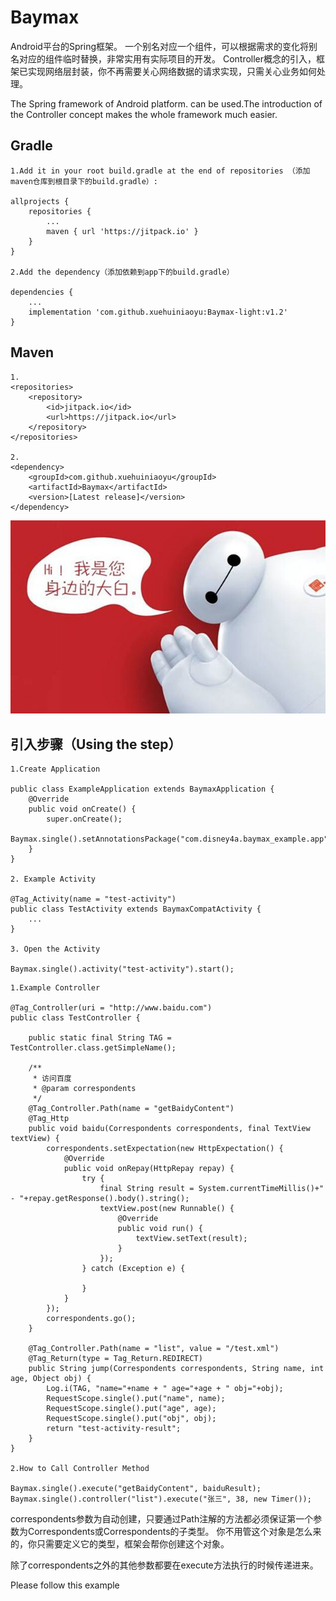 # Baymax
Android平台的Spring框架。
一个别名对应一个组件，可以根据需求的变化将别名对应的组件临时替换，非常实用有实际项目的开发。
Controller概念的引入，框架已实现网络层封装，你不再需要关心网络数据的请求实现，只需关心业务如何处理。

The Spring framework of Android platform.
can be used.The introduction of the Controller concept makes the whole framework much easier.

## Gradle

```
1.Add it in your root build.gradle at the end of repositories （添加maven仓库到根目录下的build.gradle）:

allprojects {
	repositories {
		...
		maven { url 'https://jitpack.io' }
	}
}

2.Add the dependency（添加依赖到app下的build.gradle）

dependencies {
	...
	implementation 'com.github.xuehuiniaoyu:Baymax-light:v1.2'
}

```

## Maven

```
1.
<repositories>
	<repository>
	    <id>jitpack.io</id>
	    <url>https://jitpack.io</url>
	</repository>
</repositories>

2.
<dependency>
    <groupId>com.github.xuehuiniaoyu</groupId>
    <artifactId>Baymax</artifactId>
    <version>[Latest release]</version>
</dependency>

```

![Screenshot](hello.jpg)


## 引入步骤（Using the step）

```
1.Create Application

public class ExampleApplication extends BaymaxApplication {
    @Override
    public void onCreate() {
        super.onCreate();
        Baymax.single().setAnnotationsPackage("com.disney4a.baymax_example.app").play();
    }
}

2. Example Activity

@Tag_Activity(name = "test-activity")
public class TestActivity extends BaymaxCompatActivity {
	...
}

3. Open the Activity

Baymax.single().activity("test-activity").start();

```



```
1.Example Controller

@Tag_Controller(uri = "http://www.baidu.com")
public class TestController {

    public static final String TAG = TestController.class.getSimpleName();

    /**
     * 访问百度
     * @param correspondents
     */
    @Tag_Controller.Path(name = "getBaidyContent")
    @Tag_Http
    public void baidu(Correspondents correspondents, final TextView textView) {
        correspondents.setExpectation(new HttpExpectation() {
            @Override
            public void onRepay(HttpRepay repay) {
                try {
                    final String result = System.currentTimeMillis()+" - "+repay.getResponse().body().string();
                    textView.post(new Runnable() {
                        @Override
                        public void run() {
                            textView.setText(result);
                        }
                    });
                } catch (Exception e) {

                }
            }
        });
        correspondents.go();
    }

    @Tag_Controller.Path(name = "list", value = "/test.xml")
    @Tag_Return(type = Tag_Return.REDIRECT)
    public String jump(Correspondents correspondents, String name, int age, Object obj) {
        Log.i(TAG, "name="+name + " age="+age + " obj="+obj);
        RequestScope.single().put("name", name);
        RequestScope.single().put("age", age);
        RequestScope.single().put("obj", obj);
        return "test-activity-result";
    }
}

2.How to Call Controller Method

Baymax.single().execute("getBaidyContent", baiduResult);
Baymax.single().controller("list").execute("张三", 38, new Timer());

```

correspondents参数为自动创建，只要通过Path注解的方法都必须保证第一个参数为Correspondents或Correspondents的子类型。
你不用管这个对象是怎么来的，你只需要定义它的类型，框架会帮你创建这个对象。

除了correspondents之外的其他参数都要在execute方法执行的时候传递进来。



Please follow this example
